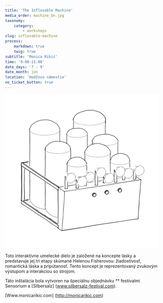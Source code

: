 ```yaml
---
title: 'The Inflovable Machine'
media_order: machine_bn.jpg
taxonomy:
    category:
        - workshops
slug: inflovable-machine
process:
    markdown: true
    twig: true
subtitle: 'Monica Rikić'
time: '9:00-21:00'
date_days: '7 - 9'
date_month: jún
location: 'Hodžovo námestie'
no_ticket_button: true
---
```


![](machine_bn.jpg)

Toto interaktívne umelecké dielo je založené na koncepte lásky a predstavuje jej tri etapy skúmané Helenou Fisherovou: žiadostivosť, romantická láska a pripútanosť. Tento koncept je reprezentovaný zvukovým výstupom a interakciou so strojom. 

Táto inštalácia bola vytvoren na špeciálnu objednávku ** festivalmi Sensorium a [Silbersalz] (www.silbersalz-festival.com).


[Www.monicarikic.com] (http://monicarikic.com)